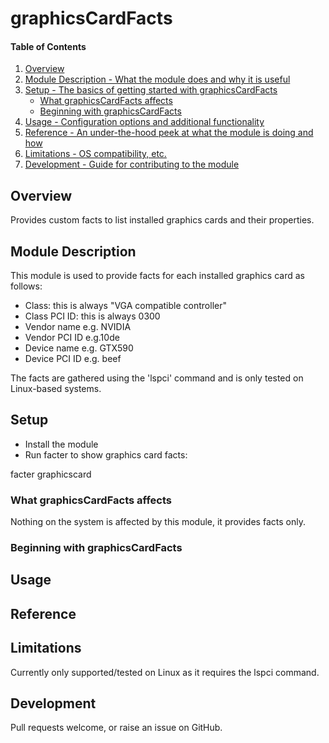# graphicsCardFacts

#### Table of Contents

1. [Overview](#overview)
2. [Module Description - What the module does and why it is useful](#module-description)
3. [Setup - The basics of getting started with graphicsCardFacts](#setup)
    * [What graphicsCardFacts affects](#what-graphicsCardFacts-affects)
    * [Beginning with graphicsCardFacts](#beginning-with-graphicsCardFacts)
4. [Usage - Configuration options and additional functionality](#usage)
5. [Reference - An under-the-hood peek at what the module is doing and how](#reference)
5. [Limitations - OS compatibility, etc.](#limitations)
6. [Development - Guide for contributing to the module](#development)

## Overview

Provides custom facts to list installed graphics cards and their properties.

## Module Description

This module is used to provide facts for each installed graphics card as follows:

* Class: this is always "VGA compatible controller"
* Class PCI ID: this is always 0300
* Vendor name e.g. NVIDIA
* Vendor PCI ID e.g.10de
* Device name e.g. GTX590
* Device PCI ID e.g. beef

The facts are gathered using the 'lspci' command and is only tested on Linux-based systems.

## Setup

* Install the module
* Run facter to show graphics card facts:

facter graphicscard

### What graphicsCardFacts affects

Nothing on the system is affected by this module, it provides facts only.

### Beginning with graphicsCardFacts


## Usage


## Reference


## Limitations

Currently only supported/tested on Linux as it requires the lspci command.

## Development

Pull requests welcome, or raise an issue on GitHub.


